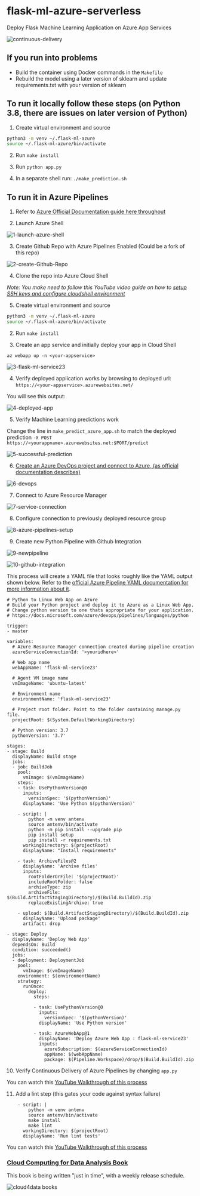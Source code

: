 # flask-ml-azure-serverless
Deploy Flask Machine Learning Application on Azure App Services

![continuous-delivery](https://user-images.githubusercontent.com/58792/85061538-f7352780-b174-11ea-8001-b0561c5bad73.jpg)

## If you run into problems

* Build the container using Docker commands in the `Makefile`
* Rebuild the model using a later version of sklearn and update requirements.txt with your version of sklearn


## To run it locally follow these steps (on Python 3.8, there are issues on later version of Python)

1.  Create virtual environment and source

```bash
python3 -m venv ~/.flask-ml-azure
source ~/.flask-ml-azure/bin/activate
```

2.  Run `make install`

3.  Run `python app.py`

4.  In a separate shell run: `./make_prediction.sh`

## To run it in Azure Pipelines

1.  Refer to [Azure Official Documentation guide here throughout](https://docs.microsoft.com/en-us/azure/devops/pipelines/ecosystems/python-webapp?view=azure-devops)

2. Launch Azure Shell  

![1-launch-azure-shell](https://user-images.githubusercontent.com/58792/89555246-cc169e00-d7dd-11ea-8164-88caa1b8beba.png)

3.  Create Github Repo with Azure Pipelines Enabled (Could be a fork of this repo)

![2-create-Github-Repo](https://user-images.githubusercontent.com/58792/89555912-a3db6f00-d7de-11ea-9d2f-5ac030b43ec9.png)

4. Clone the repo into Azure Cloud Shell

*Note:  You make need to follow this YouTube video guide on how to [setup SSH keys and configure cloudshell environment](https://www.youtube.com/watch?v=3vtBAfPjQus)*

5.  Create virtual environment and source

```bash
python3 -m venv ~/.flask-ml-azure
source ~/.flask-ml-azure/bin/activate
```

2.  Run `make install`

3.  Create an app service and initially deploy your app in Cloud Shell

`az webapp up -n <your-appservice>`

![3-flask-ml-service23](https://user-images.githubusercontent.com/58792/89557009-2e709e00-d7e0-11ea-9b31-9090c8067a10.png)

4. Verify deployed application works by browsing to deployed url: `https://<your-appservice>.azurewebsites.net/`

You will see this output:

![4-deployed-app](https://user-images.githubusercontent.com/58792/89557343-a8088c00-d7e0-11ea-891c-4d88333b8097.png)

5.  Verify Machine Learning predictions work

Change the line in `make_predict_azure_app.sh` to match the deployed prediction
`-X POST https://<yourappname>.azurewebsites.net:$PORT/predict `

![5-successful-prediction](https://user-images.githubusercontent.com/58792/89557573-02a1e800-d7e1-11ea-8318-1c628e13dae7.png)

6. [Create an Azure DevOps project and connect to Azure, (as official documentation describes)](https://docs.microsoft.com/en-us/azure/devops/pipelines/ecosystems/python-webapp?view=azure-devops)

![6-devops](https://user-images.githubusercontent.com/58792/89558313-097d2a80-d7e2-11ea-8b65-df052b300331.png)

7.  Connect to Azure Resource Manager

![7-service-connection](https://user-images.githubusercontent.com/58792/89558869-d0918580-d7e2-11ea-8ffe-52cfaf95fe16.png)

8.  Configure connection to previously deployed resource group

![8-azure-pipelines-setup](https://user-images.githubusercontent.com/58792/89560149-988b4200-d7e4-11ea-9e25-3554ac2bd8fd.png)

9.  Create new Python Pipeline with Github Integration

![9-newpipeline](https://user-images.githubusercontent.com/58792/89560429-f750bb80-d7e4-11ea-9f85-241d65d25c55.png)

![10-github-integration](https://user-images.githubusercontent.com/58792/89560627-5282ae00-d7e5-11ea-8b0b-bdecfff0e4d3.png)


This process will create a YAML file that looks roughly like the YAML output shown below.  Refer to the [official Azure Pipeline YAML documentation for more information about it](https://docs.microsoft.com/en-us/azure/devops/pipelines/ecosystems/python-webapp?view=azure-devops#yaml-pipeline-explained).

```
# Python to Linux Web App on Azure
# Build your Python project and deploy it to Azure as a Linux Web App.
# Change python version to one thats appropriate for your application.
# https://docs.microsoft.com/azure/devops/pipelines/languages/python

trigger:
- master

variables:
  # Azure Resource Manager connection created during pipeline creation
  azureServiceConnectionId: '<youridhere>'
  
  # Web app name
  webAppName: 'flask-ml-service23'

  # Agent VM image name
  vmImageName: 'ubuntu-latest'

  # Environment name
  environmentName: 'flask-ml-service23'

  # Project root folder. Point to the folder containing manage.py file.
  projectRoot: $(System.DefaultWorkingDirectory)
  
  # Python version: 3.7
  pythonVersion: '3.7'

stages:
- stage: Build
  displayName: Build stage
  jobs:
  - job: BuildJob
    pool:
      vmImage: $(vmImageName)
    steps:
    - task: UsePythonVersion@0
      inputs:
        versionSpec: '$(pythonVersion)'
      displayName: 'Use Python $(pythonVersion)'
    
    - script: |
        python -m venv antenv
        source antenv/bin/activate
        python -m pip install --upgrade pip
        pip install setup
        pip install -r requirements.txt
      workingDirectory: $(projectRoot)
      displayName: "Install requirements"

    - task: ArchiveFiles@2
      displayName: 'Archive files'
      inputs:
        rootFolderOrFile: '$(projectRoot)'
        includeRootFolder: false
        archiveType: zip
        archiveFile: $(Build.ArtifactStagingDirectory)/$(Build.BuildId).zip
        replaceExistingArchive: true

    - upload: $(Build.ArtifactStagingDirectory)/$(Build.BuildId).zip
      displayName: 'Upload package'
      artifact: drop

- stage: Deploy
  displayName: 'Deploy Web App'
  dependsOn: Build
  condition: succeeded()
  jobs:
  - deployment: DeploymentJob
    pool:
      vmImage: $(vmImageName)
    environment: $(environmentName)
    strategy:
      runOnce:
        deploy:
          steps:
          
          - task: UsePythonVersion@0
            inputs:
              versionSpec: '$(pythonVersion)'
            displayName: 'Use Python version'

          - task: AzureWebApp@1
            displayName: 'Deploy Azure Web App : flask-ml-service23'
            inputs:
              azureSubscription: $(azureServiceConnectionId)
              appName: $(webAppName)
              package: $(Pipeline.Workspace)/drop/$(Build.BuildId).zip
  ```
10.  Verify Continuous Delivery of Azure Pipelines by changing `app.py`

You can watch this [YouTube Walkthrough of this process](https://www.youtube.com/watch?v=3KF9DltYvZU)

11.  Add a lint step (this gates your code against syntax failure)

```
    - script: |
        python -m venv antenv
        source antenv/bin/activate
        make install
        make lint
      workingDirectory: $(projectRoot)
      displayName: 'Run lint tests'
```

You can watch this [YouTube Walkthrough of this process](https://www.youtube.com/watch?v=TItOatTfAOc)


### [Cloud Computing for Data Analysis Book](https://leanpub.com/cloud4data)
This book is being written "just in time", with a weekly release schedule.

![cloud4data books](https://d2sofvawe08yqg.cloudfront.net/cloud4data/hero2x?1578933644)






